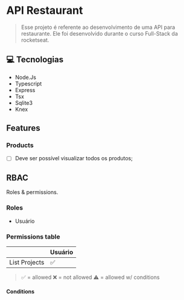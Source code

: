 # API Restaurant

> Esse projeto é referente ao desenvolvimento de uma API para restaurante. Ele foi desenvolvido durante o curso Full-Stack da rocketseat.

## 💻 Tecnologias

- Node.Js
- Typescript
- Express
- Tsx
- Sqlite3
- Knex

## Features

### Products

- [ ] Deve ser possível visualizar todos os produtos;

## RBAC

Roles & permissions.

### Roles

- Usuário

### Permissions table

|               | Usuário |
| ------------- | ------- |
| List Projects | ✅      |


> ✅ = allowed
> ❌ = not allowed
> ⚠️ = allowed w/ conditions

#### Conditions
